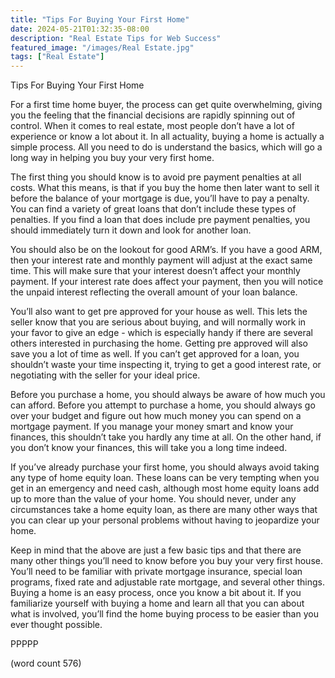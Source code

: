 ```yaml
---
title: "Tips For Buying Your First Home"
date: 2024-05-21T01:32:35-08:00
description: "Real Estate Tips for Web Success"
featured_image: "/images/Real Estate.jpg"
tags: ["Real Estate"]
---
```


Tips For Buying Your First Home

For a first time home buyer, the process can get quite overwhelming, giving you the feeling that the financial decisions are rapidly spinning out of control.  When it comes to real estate, most people don’t have a lot of experience or know a lot about it.  In all actuality, buying a home is actually a simple process.  All you need to do is understand the basics, which will go a long way in helping you buy your very first home.

The first thing you should know is to avoid pre payment penalties at all costs.  What this means, is that if you buy the home then later want to sell it before the balance of your mortgage is due, you’ll have to pay a penalty.  You can find a variety of great loans that don’t include these types of penalties.  If you find a loan that does include pre payment penalties, you should immediately turn it down and look for another loan.

You should also be on the lookout for good ARM’s.  If you have a good ARM, then your interest rate and monthly payment will adjust at the exact same time.  This will make sure that your interest doesn’t affect your monthly payment.  If your interest rate does affect your payment, then you will notice the unpaid interest reflecting the overall amount of your loan balance.

You’ll also want to get pre approved for your house as well.  This lets the seller know that you are serious about buying, and will normally work in your favor to give an edge - which is especially handy if there are several others interested in purchasing the home.  Getting pre approved will also save you a lot of time as well.  If you can’t get approved for a loan, you shouldn’t waste your time inspecting it, trying to get a good interest rate, or negotiating with the seller for your ideal price.

Before you purchase a home, you should always be aware of how much you can afford.  Before you attempt to purchase a home, you should always go over your budget and figure out how much money you can spend on a mortgage payment.  If you manage your money smart and know your finances, this shouldn’t take you hardly any time at all.  On the other hand, if you don’t know your finances, this will take you a long time indeed.

If you’ve already purchase your first home, you should always avoid taking any type of home equity loan.  These loans can be very tempting when you get in an emergency and need cash, although most home equity loans add up to more than the value of your home.  You should never, under any circumstances take a home equity loan, as there are many other ways that you can clear up your personal problems without having to jeopardize your home.

Keep in mind that the above are just a few basic tips and that there are many other things you’ll need to know before you buy your very first house.  You’ll need to be familiar with private mortgage insurance, special loan programs, fixed rate and adjustable rate mortgage, and several other things.  Buying a home is an easy process, once you know a bit about it.  If you familiarize yourself with buying a home and learn all that you can about what is involved, you’ll find the home buying process to be easier than you ever thought possible.

PPPPP

(word count 576)
